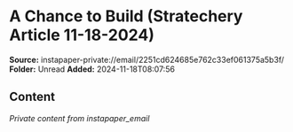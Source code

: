 # A Chance to Build (Stratechery Article 11-18-2024)

**Source:** instapaper-private://email/2251cd624685e762c33ef061375a5b3f/
**Folder:** Unread
**Added:** 2024-11-18T08:07:56




## Content
*Private content from instapaper_email*
